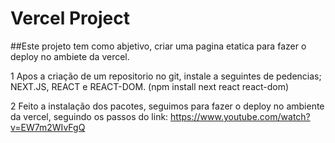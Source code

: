 # Vercel Project

##Este projeto tem como abjetivo, criar uma pagina etatica para fazer o deploy no ambiete da vercel.


1 Apos a criação de um repositorio no git, instale a seguintes de pedencias; NEXT.JS, REACT e REACT-DOM. (npm install next react react-dom)

2 Feito a instalação dos pacotes, seguimos para fazer o deploy no ambiente da vercel, seguindo os passos do link: https://www.youtube.com/watch?v=EW7m2WIvFgQ
